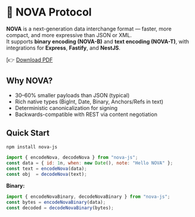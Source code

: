 # 🚀 NOVA Protocol

**NOVA** is a next-generation data interchange format — faster, more compact, and more expressive than JSON or XML.  
It supports **binary encoding (NOVA-B)** and **text encoding (NOVA-T)**, with integrations for **Express**, **Fastify**, and **NestJS**.

[👉 [Download PDF](NOVA_Protocol_Specification_v1.0.pdf)


## Why NOVA?
- 30–60% smaller payloads than JSON (typical)
- Rich native types (BigInt, Date, Binary, Anchors/Refs in text)
- Deterministic canonicalization for signing
- Backwards-compatible with REST via content negotiation

## Quick Start
```bash
npm install nova-js
```

```js
import { encodeNova, decodeNova } from "nova-js";
const data = { id: 1n, when: new Date(), note: "Hello NOVA" };
const text = encodeNova(data);
const obj  = decodeNova(text);
```

**Binary:**
```js
import { encodeNovaBinary, decodeNovaBinary } from "nova-js";
const bytes = encodeNovaBinary(data);
const decoded = decodeNovaBinary(bytes);
```
